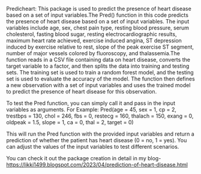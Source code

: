 Predicheart:
    This package is used to predict the presence of heart disease based on a set of input variables.The Pred() function in this code predicts the presence of heart disease based on a set of input variables. The input variables include age, sex, chest pain type, resting blood pressure, serum cholesterol, fasting blood sugar, resting electrocardiographic results, maximum heart rate achieved, exercise induced angina, ST depression induced by exercise relative to rest, slope of the peak exercise ST segment, number of major vessels colored by fluoroscopy, and thalassemia.The function reads in a CSV file containing data on heart disease, converts the target variable to a factor, and then splits the data into training and testing sets. The training set is used to train a random forest model, and the testing set is used to evaluate the accuracy of the model.
    The function then defines a new observation with a set of input variables and uses the trained model to predict the presence of heart disease for this observation.

To test the Pred function, you can simply call it and pass in the input variables as arguments.
For Example: 
   Pred(age = 45, sex = 1, cp = 2, trestbps = 130, chol = 246, fbs = 0, restecg = 160, thalach = 150, exang = 0, oldpeak = 1.5, slope = 1, ca = 0, thal = 2, target = 0)

This will run the Pred function with the provided input variables and return a prediction of whether the patient has heart disease (0 = no, 1 = yes). You can adjust the values of the input variables to test different scenarios.
    
    
    

You can check it out the package creation in detail in my blog- https://likki1499.blogspot.com/2023/04/prediction-of-heart-disease.html
